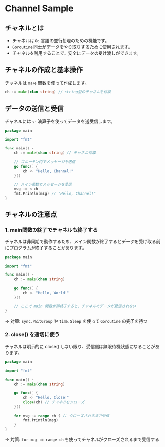 # Channel Sample

## チャネルとは

- チャネルは `Go` 言語の並行処理のための機能です。  
- `Goroutine` 同士がデータをやり取りするために使用されます。  
- チャネルを利用することで、安全にデータの受け渡しができます。

## **チャネルの作成と基本操作**

チャネルは `make` 関数を使って作成します。

```go
ch := make(chan string) // string型のチャネルを作成
```

## データの送信と受信

チャネルには `<-` 演算子を使ってデータを送受信します。

```go
package main

import "fmt"

func main() {
    ch := make(chan string) // チャネル作成

    // ゴルーチン内でメッセージを送信
    go func() {
        ch <- "Hello, Channel!"
    }()

    // メイン関数でメッセージを受信
    msg := <-ch
    fmt.Println(msg) // "Hello, Channel!"
}
```

## チャネルの注意点

### 1. main関数の終了でチャネルも終了する

チャネルは非同期で動作するため、メイン関数が終了するとデータを受け取る前にプログラムが終了することがあります。

```go
package main

import "fmt"

func main() {
    ch := make(chan string)

    go func() {
        ch <- "Hello, World!"
    }()

    // ここで main 関数が即終了すると、チャネルのデータが受信されない
}
```

→ 対策: `sync.WaitGroup` や `time.Sleep` を使って `Goroutine` の完了を待つ

### 2. close() を適切に使う

チャネルは明示的に close() しない限り、受信側は無限待機状態になることがあります。

```go
package main

import "fmt"

func main() {
    ch := make(chan string)

    go func() {
        ch <- "Hello, Close!"
        close(ch) // チャネルをクローズ
    }()

    for msg := range ch { // クローズされるまで受信
        fmt.Println(msg)
    }
}
```

→ 対策: `for msg := range ch` を使ってチャネルがクローズされるまで受信する
